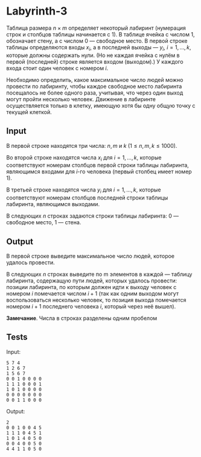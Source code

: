 # Labyrinth-3
Таблица размера $n \times m$ определяет некоторый лабиринт (нумерация строк и столбцов таблицы начинается с 1). B таблице ячейка с числом $1$, обозначает стену, а с числом $0$ — свободное место. В первой строке таблицы определяются входы $x_i$, а в последней выходы — $y_i$, $i = 1, \ldots, k$, которые должны содержать нули. (Но не каждая ячейка с нулём в первой (последней) строке является входом (выходом).) У каждого входа стоит один человек c номером $i$.

Необходимо определить, какое максимальное число людей можно провести по лабиринту, чтобы каждое свободное место лабиринта посещалось не более одного раза, учитывая, что через один выход могут пройти несколько человек. Движение в лабиринте осуществляется только в клетку, имеющую хотя бы одну общую точку с текущей клеткой.

## Input
В первой строке находятся три числа: $n, m$ и $k$ $(1 \leqslant n, m, k \leqslant 1000)$.

Во второй строке находятся числа $x_i$ для $i = 1, \ldots, k$, которые соответствуют номерам столбцов первой строки таблицы лабиринта, являющимся входами для $i$-го человека (первый столбец имеет номер 1).

В третьей строке находятся числа $y_i$ для $i = 1, \ldots, k$, которые соответствуют номерам столбцов последней строки таблицы лабиринта, являющимся выходами.

В следующих $n$ строках задаются строки таблицы лабиринта: $0$ — свободное место, $1$ — стена.

## Output
B первой строке выведите максимальное число людей, которое удалось провести.

В следующих $n$ строках выведите по m элементов в каждой — таблицу лабиринта, содержащую пути людей, которых удалось провести: позиции лабиринта, по которым должен идти к выходу человек с номером $i$ помечается числом $i + 1$ (так как одним выходом могут воспользоваться несколько человек, то позиция выхода помечается номером $i + 1$ последнего человека $i$, который через неё вышел).

**Замечание**. Числа в строках разделены одним пробелом

## Tests
Input:
```
5 7 4
1 2 6 7
1 5 6 7
0 0 1 0 0 0 0
1 1 1 0 0 0 1
1 0 1 0 0 0 0
0 0 0 0 0 0 0
0 0 1 1 0 0 0
```
Output:
```
2
0 0 1 0 0 4 5
1 1 1 0 4 5 1
1 0 1 4 0 5 0
0 0 4 0 0 5 0
4 4 1 1 0 5 0
```

